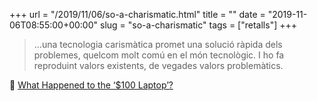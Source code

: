 +++
url = "/2019/11/06/so-a-charismatic.html"
title = ""
date = "2019-11-06T08:55:00+00:00"
slug = "so-a-charismatic"
tags = ["retalls"]
+++

> …una tecnologia carismàtica promet una solució ràpida dels problemes, quelcom molt comú en el món tecnològic. I ho fa reproduint valors existents, de vegades valors problemàtics.

📎 [What Happened to the ‘$100 Laptop’?](https://www.edsurge.com/news/2019-11-05-what-happened-to-the-100-laptop)
